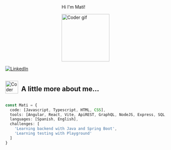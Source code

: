<div style="display: flex; justify-content: center; align-items:center; gap: 10px;">
<p">Hi I'm Mati!</p>
<img src="https://media2.giphy.com/media/v1.Y2lkPTc5MGI3NjExcjE0cjJydWpkNjUwaTB3a3U2a3d0cTBudmhteHRxaXk5M2p2OTU5NCZlcD12MV9pbnRlcm5hbF9naWZfYnlfaWQmY3Q9dHM/qEqiI3Oq7vBkoE236M/100.webp" alt="Coder gif" width="150" height="auto">
</div>

[![LinkedIn](https://img.shields.io/badge/LinkedIn-MatiasMartearena-blue)](https://www.linkedin.com/in/matias-martearena/)

<div style="display: flex; justify-content: flex-start; align-items:center; gap: 10px;">
<img src="https://media4.giphy.com/media/v1.Y2lkPTc5MGI3NjExYXhqbGNuN2IzNWo2M3JhcGZ6aWFoY2R6aHMxZ3J4cXRoMzhqYXFtcyZlcD12MV9pbnRlcm5hbF9naWZfYnlfaWQmY3Q9cw/Zebztgv7jmkoLe1DoY/giphy.webp" alt="Coder gif" width="40" height="auto">
<h2>A little more about me...</h2>
</div>

```typescript
const Mati = {
  code: [Javascript, Typescript, HTML, CSS],
  tools: [Angular, React, Vite, ApiREST, GraphQL, NodeJS, Express, SQL, NoSQL],
  languages: [Spanish, English],
  challenges: [
    'Learning backend with Java and Spring Boot',
    'Learning testing with Playground'
  ]
}
```
